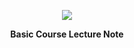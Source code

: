 <p align='center'>
  <a href="https://github.com/JSeong2024/2025-MYPAUL-PYTHONEDU/tree/main/Main/Basic/Lecture">
    <img src="https://capsule-render.vercel.app/api?type=soft&color=auto&text=기초%20과정%20강의%20노트&fontSize=40&animation=twinkling"/>
  </a>
</p>


<p align="center">
  <b>Basic Course Lecture Note</b>
</p>
